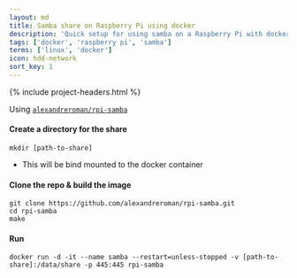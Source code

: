 ```yaml
---
layout: md
title: Samba share on Raspberry Pi using docker
description: 'Quick setup for using samba on a Raspberry Pi with docker'
tags: ['docker', 'raspberry pi', 'samba']
terms: ['linux', 'docker']
icon: hdd-network
sort_key: 1
---
```


{% include project-headers.html %}

Using [`alexandreroman/rpi-samba`](https://github.com/alexandreroman/rpi-samba)

#### Create a directory for the share
```
mkdir [path-to-share]
```
- This will be bind mounted to the docker container

#### Clone the repo & build the image
```
git clone https://github.com/alexandreroman/rpi-samba.git
cd rpi-samba
make
```

#### Run
```
docker run -d -it --name samba --restart=unless-stopped -v [path-to-share]:/data/share -p 445:445 rpi-samba
```
